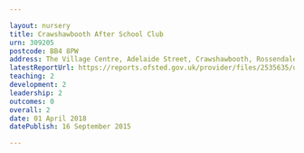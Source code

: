 ```yaml
---

layout: nursery
title: Crawshawbooth After School Club
urn: 309205
postcode: BB4 8PW
address: The Village Centre, Adelaide Street, Crawshawbooth, Rossendale, BB4 8PW
latestReportUrl: https://reports.ofsted.gov.uk/provider/files/2535635/urn/309205.pdf
teaching: 2
development: 2
leadership: 2
outcomes: 0
overall: 2
date: 01 April 2018 
datePublish: 16 September 2015

---
```


